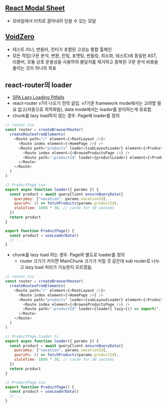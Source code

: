 ## [React Modal Sheet](https://github.com/Temzasse/react-modal-sheet)

- 모바일에서 터치로 끌어내려 닫을 수 있는 모달

## [VoidZero](https://voidzero.dev/)

- 테스트 러너, 번들러, 린터가 포함된 고성능 통합 툴체인
- 모든 작업(구문 분석, 변환, 린팅, 포맷팅, 번들링, 최소화, 테스트)에 동일한 AST, 리졸버, 모듈 상호 운용성을 사용하여 불일치를 제거하고 중복된 구문 분석 비용을 줄이는 것이 하나의 목표

## react-router의 loader

- [SPA Lazy Loading Pitfalls](https://reacttraining.com/blog/spa-lazy-loading-pitfalls)
- react-router v7이 나오기 전의 글임. v7기준 framework mode에서는 고려할 필요 없고(자동으로 최적화됨), data mode에서는 loader를 분리하는게 유효함.
- chunk를 lazy load하지 않는 경우. Page에 loader를 정의

```javascript
// router.tsx
const router = createBrowserRouter(
  createRoutesFromElements(
    <Route path="/" element={<RootLayout />}>
      <Route index element={<HomePage />} />
      <Route path="products" loader={subLayoutLoader} element={<ProductsSubLayout />}>
        <Route index element={<BrowseProductsPage />} />
        <Route path=":productId" loader={productLoader} element={<ProductPage />} />
      </Route>
    </Route>
  )
)

// ProductPage.tsx
export async function loader({ params }) {
  const product = await queryClient.ensureQueryData({
    queryKey: ["vacation", params.vacationId],
    queryFn: () => fetchProducts(params.productId),
    staleTime: 1000 * 30, // cache for 30 seconds
  })
  return product
}

export function ProductPage() {
  const product = useLoaderData()
  // ...
}
```

- chunk를 lazy load 하는 경우. Page와 별도로 loader를 정의
  - router 크기가 커지면 MainChunk 크기가 커질 것 같은데 sub router로 나누고 lazy load 처리가 가능한지 모르겠음.

```javascript
// router.tsx
const router = createBrowserRouter(
  createRoutesFromElements(
    <Route path="/" element={<RootLayout />}>
      <Route index element={<HomePage />} />
      <Route path="products" loader={subLayoutLoader} element={<ProductsSubLayout />}>
        <Route index element={<BrowseProductsPage />} />
        <Route path=":productId" loader={loader} lazy={() => import("../components/ProductPage")} />
      </Route>
    </Route>
  )
)

// ProductPage.loader.ts
export async function loader({ params }) {
  const product = await queryClient.ensureQueryData({
    queryKey: ["vacation", params.vacationId],
    queryFn: () => fetchProducts(params.productId),
    staleTime: 1000 * 30, // cache for 30 seconds
  })
  return product
}

// ProductPage.tsx
export function ProductPage() {
  const product = useLoaderData()
  // ...
}
```
